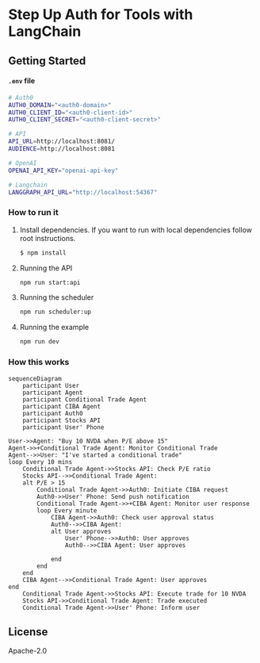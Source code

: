 # Step Up Auth for Tools with LangChain

## Getting Started

#### `.env` file

```sh
# Auth0
AUTH0_DOMAIN="<auth0-domain>"
AUTH0_CLIENT_ID="<auth0-client-id>"
AUTH0_CLIENT_SECRET="<auth0-client-secret>"

# API
API_URL=http://localhost:8081/
AUDIENCE=http://localhost:8081

# OpenAI
OPENAI_API_KEY="openai-api-key"

# Langchain
LANGGRAPH_API_URL="http://localhost:54367"
```

### How to run it

1. Install dependencies. If you want to run with local dependencies follow root instructions.

   ```sh
   $ npm install
   ```

2. Running the API

   ```sh
   npm run start:api
   ```

3. Running the scheduler

   ```sh
   npm run scheduler:up
   ```

4. Running the example
   ```sh
   npm run dev
   ```

### How this works

```mermaid
sequenceDiagram
    participant User
    participant Agent
    participant Conditional Trade Agent
    participant CIBA Agent
    participant Auth0
    participant Stocks API
    participant User' Phone

User->>Agent: "Buy 10 NVDA when P/E above 15"
Agent->>+Conditional Trade Agent: Monitor Conditional Trade
Agent-->>User: "I've started a conditional trade"
loop Every 10 mins
    Conditional Trade Agent->>Stocks API: Check P/E ratio
    Stocks API-->>Conditional Trade Agent:
    alt P/E > 15
        Conditional Trade Agent->>Auth0: Initiate CIBA request
        Auth0->>User' Phone: Send push notification
        Conditional Trade Agent->>+CIBA Agent: Monitor user response
        loop Every minute
            CIBA Agent->>Auth0: Check user approval status
            Auth0-->>CIBA Agent:
            alt User approves
                User' Phone-->>Auth0: User approves
                Auth0-->>CIBA Agent: User approves

            end
        end
    end
    CIBA Agent-->>Conditional Trade Agent: User approves
end
    Conditional Trade Agent->>Stocks API: Execute trade for 10 NVDA
    Stocks API->>Conditional Trade Agent: Trade executed
    Conditional Trade Agent->>User' Phone: Inform user
```

## License

Apache-2.0
